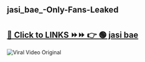 
 ## jasi_bae_-Only-Fans-Leaked

# <h2><a href="https://clipsfans.com/jasi_bae_&ref=git">🔗 Click to LINKS ⏩⏩ 👉 🟢 jasi bae  </a></h2>

<a href="https://clipsfans.com/jasi_bae_&ref=git" rel="nofollow" data-target="animated-image.originalLink"><img src="https://i.ibb.co.com/xMMVF88/686577567.gif" alt="Viral Video Original" style="max-width: 100%; display: inline-block;" data-target="animated-image.originalImage"></a>

